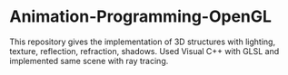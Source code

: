 # Animation-Programming-OpenGL
This repository gives the implementation of 3D structures with lighting, texture, reflection,
refraction, shadows. Used Visual C++ with GLSL and implemented same scene with ray tracing.
